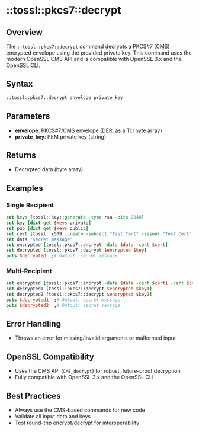 # ::tossl::pkcs7::decrypt

## Overview

The `::tossl::pkcs7::decrypt` command decrypts a PKCS#7 (CMS) encrypted envelope using the provided private key. This command uses the modern OpenSSL CMS API and is compatible with OpenSSL 3.x and the OpenSSL CLI.

## Syntax

```tcl
::tossl::pkcs7::decrypt envelope private_key
```

## Parameters

- **envelope**: PKCS#7/CMS envelope (DER, as a Tcl byte array)
- **private_key**: PEM private key (string)

## Returns

- Decrypted data (byte array)

## Examples

### Single Recipient

```tcl
set keys [tossl::key::generate -type rsa -bits 2048]
set key [dict get $keys private]
set pub [dict get $keys public]
set cert [tossl::x509::create -subject "Test Cert" -issuer "Test Cert" -pubkey $pub -privkey $key -days 365]
set data "secret message"
set encrypted [tossl::pkcs7::encrypt -data $data -cert $cert]
set decrypted [tossl::pkcs7::decrypt $encrypted $key]
puts $decrypted  ;# Output: secret message
```

### Multi-Recipient

```tcl
set encrypted [tossl::pkcs7::encrypt -data $data -cert $cert1 -cert $cert2]
set decrypted1 [tossl::pkcs7::decrypt $encrypted $key1]
set decrypted2 [tossl::pkcs7::decrypt $encrypted $key2]
puts $decrypted1  ;# Output: secret message
puts $decrypted2  ;# Output: secret message
```

## Error Handling

- Throws an error for missing/invalid arguments or malformed input

## OpenSSL Compatibility

- Uses the CMS API (`CMS_decrypt`) for robust, future-proof decryption
- Fully compatible with OpenSSL 3.x and the OpenSSL CLI

## Best Practices

- Always use the CMS-based commands for new code
- Validate all input data and keys
- Test round-trip encrypt/decrypt for interoperability 